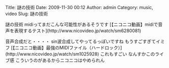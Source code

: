 Title: 謎の技術
Date: 2009-11-30 00:12
Author: admin
Category: music, video
Slug: 謎の技術

<p>
謎の技術  
midiってまだこんな可能性があるそうです  

<script type="text/javascript" src="http://ext.nicovideo.jp/thumb_watch/sm6280081"></script>
  

<noscript>
[【ニコニコ動画】midiで音声を表現するテスト](http://www.nicovideo.jp/watch/sm6280081)

</noscript>
<p>
音声合成だと・・・・  
sin波合成してやってるっぽいですね  
もうすごすぎてイミフ  

<script type="text/javascript" src="http://ext.nicovideo.jp/thumb_watch/sm1025928"></script>
  

<noscript>
[【ニコニコ動画】最強のMIDIファイル（ハードロック）](http://www.nicovideo.jp/watch/sm1025928)

</noscript>
これもすごい  
なんすかこのライブ感  
こういうのがあるからニコニコはやめられん
